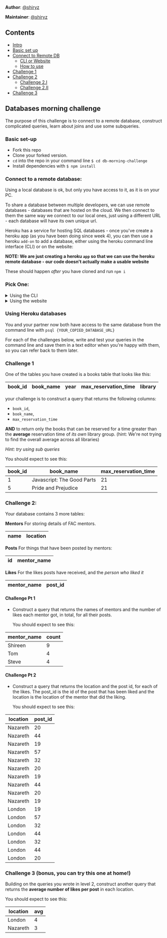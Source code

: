 **Author**: [@shiryz](https://github.com/shiryz)  

**Maintainer**: [@shiryz](https://github.com/shiryz)  

## Contents

- [Intro](#Databases-morning-challenge)
- [Basic set up](#Basic-set-up)
- [Connect to Remote DB](#Connect-to-a-remote-database)
  - [CLI or Website](#Pickone)
  - [How to use](#Using-Heroku-databases)
- [Challenge 1](#Challenge-1)
- [Challenge 2](#Challenge-2)
  - [Challenge 2.I](#Challenge-pt-1)
  - [Challenge 2.II](#Challenge-pt-2)
- [Challenge 3](#Challenge-3)

## Databases morning challenge

The purpose of this challenge is to connect to a remote database, construct complicated queries, learn about joins and use some subqueries.

### Basic set-up
- Fork this repo
- Clone your forked version.
- `cd` into the repo in your command line `$ cd db-morning-challenge`
- Install dependencies with `$ npm install`

### Connect to a remote database:

Using a local database is ok, but only you have access to it, as it is on your PC.

To share a database between multiple developers, we can use remote databases - databases that are hosted on the cloud. We then connect to them the same way we connect to our local ones, just using a different URL - each database will have its own unique url. 

Heroku has a service for hosting SQL databases - once you've create a heroku app (as you have been doing since week 4), you can then use a heroku `add-on` to add a database, either using the heroku command line interface (CLI) or on the website:

**NOTE: We are just creating a heroku `app` so that we can use the heroku remote database - our code doesn't actually make a usable website**


These should happen _after_ you have cloned and run `npm i`

### Pick One:
<details>
<summary> Using the CLI </summary> 
<p>

- Create an app on Heroku `heroku create app-name-here --region eu` (If you haven't yet installed Heroku CLI see [here](https://devcenter.heroku.com/articles/heroku-cli)
- Push to Heroku `git push heroku master`
- Create a new database on Heroku: `heroku addons:create heroku-postgresql:hobby-dev --as USERS_DB`
- Find the database url, either on the heroku dashboard for your project, under settings (click reveal config vars), or by using `heroku config -s | grep USERS_DB` (note: make sure to remove the quotations around the url when using this method).
- Back in your command line, create a config.env file with the url of your new database. You can do that like this
  `$ echo "export DATABASE_URL = {YOUR_COPIED_DATABASE_URL}" >> "config.env"`
- Build your database by running: `$ node database/db_build.js`

</p>
</details>

<details>
<summary> Using the website </summary> 

<p>

- Log into the heroku website
- On the heroku dashboard, create a new app, giving it a unique name
- Go to the `Resources` table and search `postgres` in the `Add-ons` - select the free version of `Heroku Postgres` and click `Provision`
- Go to `Settings->Reveal Config Variables` to get the url of your database
- Back in your command line, create a config.env file with the url of your new database. You can do that like this:
  `$ echo "export DATABASE_URL = {YOUR_COPIED_DATABASE_URL}" >> "config.env"`
- Build your database by running: `$ node database/db_build.js`

</p>
</details>

### Using Heroku databases

You and your partner now both have access to the same database from the command line with `psql {YOUR_COPIED_DATABASE_URL}`

For each of the challenges below, write and test your queries in the command line and save them in a text editor when you're happy with them, so you can refer back to them later.

### Challenge 1

One of the tables you have created is a books table that looks like this:

| book_id | book_name | year | max_reservation_time | library |
| ------- | --------- | ---- | -------------------- | ------- |

your challenge is to construct a query that returns the following columns:
* `book_id`,
* `book_name`,
* `max_reservation_time`

**AND** to return only the books that can be reserved for a time greater than the **average** reservation time of *its own* library group. (hint: We're not trying to find the overall average across all libraries)

*Hint: try using sub queries*

You should expect to see this:

| book_id | book_name                                | max_reservation_time |
|---------|------------------------------------------|----------------------|
| 1       | Javascript: The Good Parts               | 21                   |
| 5       | Pride and Prejudice                      | 21                   |


### Challenge 2:

Your database contains 3 more tables:

**Mentors**
For storing details of FAC mentors.

| name | location |
| ---- |--------- |

**Posts**
For things that have been posted by mentors:

| id | mentor_name |
| --- |------------ |

**Likes**
For the likes posts have received, and the *person who liked it*

| mentor_name | post_id |
| ----------- |--------- |

#### Challenge Pt 1
- Construct a query that returns the names of mentors and the number of likes each mentor got, in total, for all their posts.

  You should expect to see this:

| mentor_name | count |
|-------------|-------|
| Shireen     | 9     |
| Tom         | 4     |
| Steve       | 4     |

#### Challenge Pt 2
- Construct a query that returns the location and the post id, for each of the likes. The post_id is the id of the post that has been liked and the location is the location of the mentor that did the liking.

  You should expect to see this:

| location | post_id |
|----------|----------|
| Nazareth | 20       |
| Nazareth | 44       |
| Nazareth | 19       |
| Nazareth | 57       |
| Nazareth | 32       |
| Nazareth | 20       |
| Nazareth | 19       |
| Nazareth | 44       |
| Nazareth | 20       |
| Nazareth | 19       |
| London   | 19       |
| London   | 57       |
| London   | 32       |
| London   | 44       |
| London   | 32       |
| London   | 44       |
| London   | 20       |

### Challenge 3 (bonus, you can try this one at home!)

Building on the queries you wrote in level 2, construct another query that returns the **average number of likes per post** in each location.

You should expect to see this:

| location | avg |
|----------|-----|
| London   | 4   |
| Nazareth | 3   |


